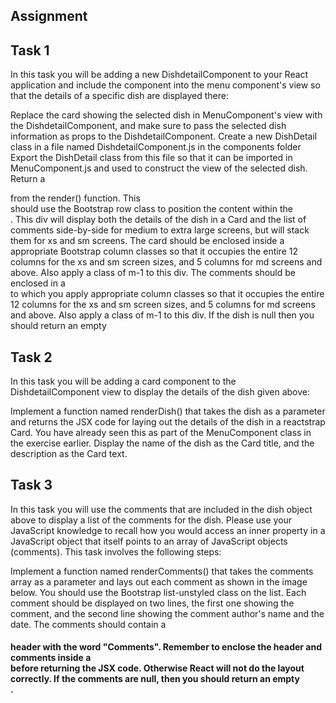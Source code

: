 ## Assignment 

## Task 1

In this task you will be adding a new DishdetailComponent to your React application and include the component into the menu component's view so that the details of a specific dish are displayed there:

Replace the card showing the selected dish in MenuComponent's view with the DishdetailComponent, and make sure to pass the selected dish information as props to the DishdetailComponent.
Create a new DishDetail class in a file named DishdetailComponent.js in the components folder
Export the DishDetail class from this file so that it can be imported in MenuComponent.js and used to construct the view of the selected dish.
Return a <div> from the render() function. This <div> should use the Bootstrap row class to position the content within the <div>. This div will display both the details of the dish in a Card and the list of comments side-by-side for medium to extra large screens, but will stack them for xs and sm screens.
The card should be enclosed inside a <div> appropriate Bootstrap column classes so that it occupies the entire 12 columns for the xs and sm screen sizes, and 5 columns for md screens and above. Also apply a class of m-1 to this div.
The comments should be enclosed in a <div> to which you apply appropriate column classes so that it occupies the entire 12 columns for the xs and sm screen sizes, and 5 columns for md screens and above. Also apply a class of m-1 to this div.
If the dish is null then you should return an empty <div>
## Task 2

In this task you will be adding a card component to the DishdetailComponent view to display the details of the dish given above:

Implement a function named renderDish() that takes the dish as a parameter and returns the JSX code for laying out the details of the dish in a reactstrap Card. You have already seen this as part of the MenuComponent class in the exercise earlier.
Display the name of the dish as the Card title, and the description as the Card text.
## Task 3

In this task you will use the comments that are included in the dish object above to display a list of the comments for the dish. Please use your JavaScript knowledge to recall how you would access an inner property in a JavaScript object that itself points to an array of JavaScript objects (comments). This task involves the following steps:

Implement a function named renderComments() that takes the comments array as a parameter and lays out each comment as shown in the image below. You should use the Bootstrap list-unstyled class on the list.
Each comment should be displayed on two lines, the first one showing the comment, and the second line showing the comment author's name and the date.
The comments should contain a <h4> header with the word "Comments".
Remember to enclose the header and comments inside a <div> before returning the JSX code. Otherwise React will not do the layout correctly.
If the comments are null, then you should return an empty <div>.
